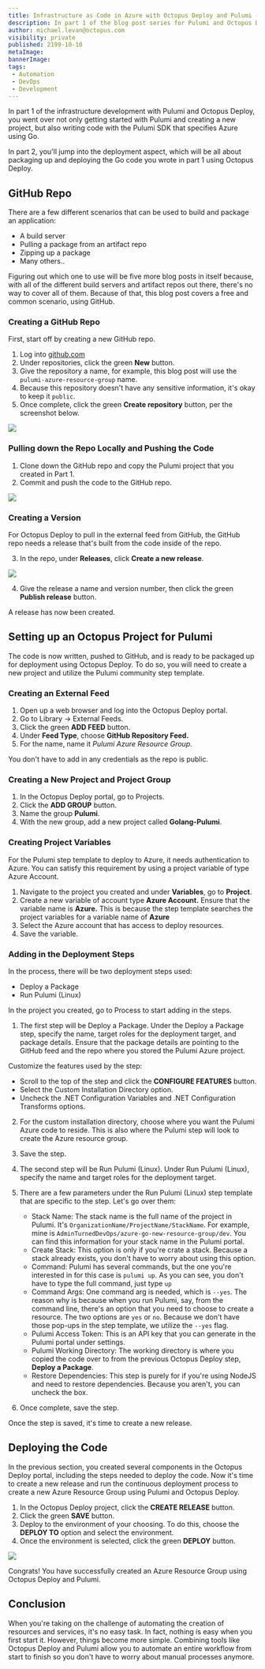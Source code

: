 ```yaml
---
title: Infrastructure as Code in Azure with Octopus Deploy and Pulumi - Part 2
description: In part 1 of the blog post series for Pulumi and Octopus Deploy, you learn about how to get Pulumi up and running. In this blog post, you learn how to tie it together with Octopus Deploy.
author: michael.levan@octopus.com
visibility: private
published: 2199-10-10 
metaImage: 
bannerImage: 
tags:
 - Automation
 - DevOps
 - Development
---
```


In part 1 of the infrastructure development with Pulumi and Octopus Deploy, you went over not only getting started with Pulumi and creating a new project, but also writing code with the Pulumi SDK that specifies Azure using Go.

In part 2, you'll jump into the deployment aspect, which will be all about packaging up and deploying the Go code you wrote in part 1 using Octopus Deploy.

## GitHub Repo

There are a few different scenarios that can be used to build and package an application:

- A build server
- Pulling a package from an artifact repo
- Zipping up a package
- Many others..

Figuring out which one to use will be five more blog posts in itself because, with all of the different build servers and artifact repos out there, there's no way to cover all of them. Because of that, this blog post covers a free and common scenario, using GitHub.

### Creating a GitHub Repo

First, start off by creating a new GitHub repo.

1. Log into [github.com](https://www.github.com)
2. Under repositories, click the green **New** button.
3. Give the repository a name, for example, this blog post will use the `pulumi-azure-resource-group` name.
4. Because this repository doesn't have any sensitive information, it's okay to keep it `public`.
5. Once complete, click the green **Create repository** button, per the screenshot below.

![](images/1.png)

### Pulling down the Repo Locally and Pushing the Code

1. Clone down the GitHub repo and copy the Pulumi project that you created in Part 1.
2. Commit and push the code to the GitHub repo.

![](images/2.png)

### Creating a Version

For Octopus Deploy to pull in the external feed from GitHub, the GitHub repo needs a release that's built from the code inside of the repo.

3. In the repo, under **Releases**, click **Create a new release**. 

![](images/3.png)

4. Give the release a name and version number, then click the green **Publish release** button.


A release has now been created.

## Setting up an Octopus Project for Pulumi

The code is now written, pushed to GitHub, and is ready to be packaged up for deployment using Octopus Deploy. To do so, you will need to create a new project and utilize the Pulumi community step template.

### Creating an External Feed

1. Open up a web browser and log into the Octopus Deploy portal.
2. Go to Library → External Feeds.
3. Click the green **ADD FEED** button.
4. Under **Feed Type**, choose **GitHub Repository Feed.**
5. For the name, name it *Pulumi Azure Resource Group.*

You don't have to add in any credentials as the repo is public.

### Creating a New Project and Project Group

1. In the Octopus Deploy portal, go to Projects.
2. Click the **ADD GROUP** button.
3. Name the group **Pulumi**.
4. With the new group, add a new project called **Golang-Pulumi**.

### Creating Project Variables

For the Pulumi step template to deploy to Azure, it needs authentication to Azure. You can satisfy this requirement by using a project variable of type Azure Account.

1. Navigate to the project you created and under **Variables**, go to **Project**.
2. Create a new variable of account type **Azure Account.** Ensure that the variable name is **Azure.** This is because the step template searches the project variables for a variable name of **Azure**
3. Select the Azure account that has access to deploy resources.
4. Save the variable.

### Adding in the Deployment Steps

In the process, there will be two deployment steps used:

- Deploy a Package
- Run Pulumi (Linux)

In the project you created, go to Process to start adding in the steps.

1. The first step will be Deploy a Package. Under the Deploy a Package step, specify the name, target roles for the deployment target, and package details. Ensure that the package details are pointing to the GitHub feed and the repo where you stored the Pulumi Azure project.

Customize the features used by the step:

- Scroll to the top of the step and click the **CONFIGURE FEATURES** button.
- Select the Custom Installation Directory option.
- Uncheck the .NET Configuration Variables and .NET Configuration Transforms options.
2. For the custom installation directory, choose where you want the Pulumi Azure code to reside. This is also where the Pulumi step will look to create the Azure resource group.
3. Save the step.
4. The second step will be Run Pulumi (Linux). Under Run Pulumi (Linux), specify the name and target roles for the deployment target. 
5. There are a few parameters under the Run Pulumi (Linux) step template that are specific to the step. Let's go over them:
    - Stack Name: The stack name is the full name of the project in Pulumi. It's `OrganizationName/ProjectName/StackName`. For example, mine is `AdminTurnedDevOps/azure-go-new-resource-group/dev`. You can find this information for your stack name in the Pulumi portal.
    - Create Stack: This option is only if you're crate a stack. Because a stack already exists, you don't have to worry about using this option.
    - Command: Pulumi has several commands, but the one you're interested in for this case is `pulumi up`. As you can see, you don't have to type the full command, just type `up`
    - Command Args: One command arg is needed, which is `--yes`. The reason why is because when you run Pulumi, say, from the command line, there's an option that you need to choose to create a resource. The two options are `yes` or `no`. Because we don't have those pop-ups in the step template, we utilize the `--yes` flag.
    - Pulumi Access Token: This is an API key that you can generate in the Pulumi portal under settings.
    - Pulumi Working Directory: The working directory is where you copied the code over to from the previous Octopus Deploy step, **Deploy a Package**.
    - Restore Dependencies: This step is purely for if you're using NodeJS and need to restore dependencies. Because you aren't, you can uncheck the box.

6. Once complete, save the step.

Once the step is saved, it's time to create a new release.

## Deploying the Code

In the previous section, you created several components in the Octopus Deploy portal, including the steps needed to deploy the code. Now it's time to create a new release and run the continuous deployment process to create a new Azure Resource Group using Pulumi and Octopus Deploy.

1. In the Octopus Deploy project, click the **CREATE RELEASE** button.
2. Click the green **SAVE** button.
3. Deploy to the environment of your choosing. To do this, choose the **DEPLOY TO** option and select the environment. 
4. Once the environment is selected, click the green **DEPLOY** button.

![](images/5.png)

Congrats! You have successfully created an Azure Resource Group using Octopus Deploy and Pulumi.

## Conclusion

When you're taking on the challenge of automating the creation of resources and services, it's no easy task. In fact, nothing is easy when you first start it. However, things become more simple. Combining tools like Octopus Deploy and Pulumi allow you to automate an entire workflow from start to finish so you don't have to worry about manual processes anymore.